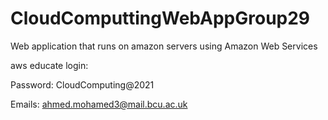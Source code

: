 # CloudComputtingWebAppGroup29
Web application that runs on amazon servers using Amazon Web Services

aws educate login: 

Password: CloudComputing@2021

Emails:
ahmed.mohamed3@mail.bcu.ac.uk
